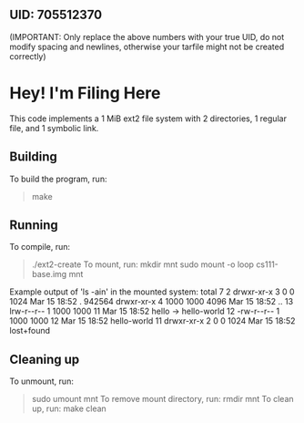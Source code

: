 ## UID: 705512370

(IMPORTANT: Only replace the above numbers with your true UID, do not modify spacing and newlines, otherwise your tarfile might not be created correctly)

# Hey! I'm Filing Here

This code implements a 1 MiB ext2 file system with 2 directories, 1 regular file, and 1 symbolic link.

## Building

To build the program, run:
> make

## Running

To compile, run:
> ./ext2-create
To mount, run:
> mkdir mnt
> sudo mount -o loop cs111-base.img mnt

Example output of 'ls -ain' in the mounted system:
total 7
     2 drwxr-xr-x 3    0    0 1024 Mar 15 18:52 .
942564 drwxr-xr-x 4 1000 1000 4096 Mar 15 18:52 ..
    13 lrw-r--r-- 1 1000 1000   11 Mar 15 18:52 hello -> hello-world
    12 -rw-r--r-- 1 1000 1000   12 Mar 15 18:52 hello-world
    11 drwxr-xr-x 2    0    0 1024 Mar 15 18:52 lost+found

## Cleaning up

To unmount, run:
> sudo umount mnt
To remove mount directory, run:
> rmdir mnt
To clean up, run:
> make clean
